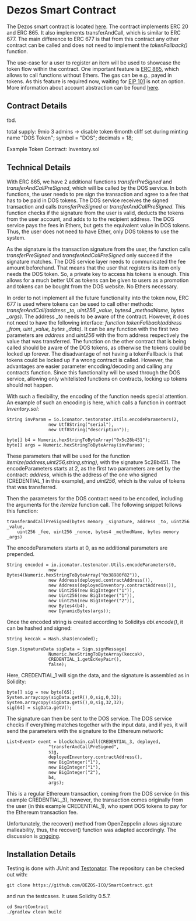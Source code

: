 # Dezos Smart Contract

The Dezos smart contract is located [here](https://github.com/DEZOS-ICO/SmartContract/blob/master/src/test/resources/DOS.sol).
The contract implements ERC 20 and ERC 865. It also implements transferAndCall, 
which is similar to ERC 677. The main difference to ERC 677 is that from this contract any other 
contract can be called and does not need to implement the *tokenFallback()* function.

The use-case for a user to register an item will be used to showcase the token flow within 
the contract. One important feature is [ERC 865](https://github.com/ethereum/EIPs/issues/865), 
which allows to call functions without Ethers. The gas can be e.g., payed in tokens. As this 
feature is required now, waiting for [EIP 101](https://github.com/ethereum/EIPs/issues/28) 
is not an option. More information about account abstraction can be found 
[here](https://blog.ethereum.org/2015/12/24/understanding-serenity-part-i-abstraction/).

## Contract Details
tbd.

total supply: 9mio
3 admins -> disable token
6month cliff set during minting
name "DOS Token";
symbol = "DOS";
decimals = 18;

Example Token Contract: Inventory.sol

## Technical Details

With ERC 865, we have 2 additional functions *transferPreSigned* and *transferAndCallPreSigned*, 
which will be called by the DOS service. In both functions, the user needs to pre sign the 
transaction and agree to a fee that has to be paid in DOS tokens. The DOS service receives 
the signed transaction and calls *transferPreSigned* or *transferAndCallPreSigned*. This 
function checks if the signature from the user is valid, deducts the tokens from the user 
account, and adds to to the recipient address. The DOS service pays the fees in Ethers, 
but gets the equivalent value in DOS tokens. Thus, the user does not need to have Ether, 
only DOS tokens to use the system.

As the signature is the transaction signature from the user, the function calls 
*transferPreSigned* and *transferAndCallPreSigned* only succeed if the signature matches. 
The DOS service layer needs to communicated the fee amount beforehand. That means that the 
user that registers its item only needs the DOS token. So, a private key to access his 
tokens is enough. This allows for a much better UX as tokens can be given to users as a 
promotion and tokens can be bought from the DOS website. No Ethers necessary.

In order to not implement all the future functionality into the token now, ERC 677 is 
used where tokens can be used to call other methods: 
*transferAndCall(address _to, uint256 _value, bytes4 _methodName, bytes _args)*. The address *_to* 
needs to be aware of the contract. However, it does not need to have the following interface: 
*function tokenFallback(address _from, uint _value, bytes _data)*. It can be any function with 
the first two parameters are *address* and *uint256* with the from address respectively the 
value that was transferred. The function on the other contract that is being called should 
be aware of the DOS tokens, as otherwise the tokens could be locked up forever. The 
disadvantage of not having a tokenFallback is that tokens could be locked up if a wrong 
contract is called. However, the advantages are easier parameter encoding/decoding and 
calling any contracts function. Since this functionality will be used through the DOS service, 
allowing only whitelisted functions on contracts, locking up tokens should not happen.

With such a flexibility, the encoding of the function needs special attention. An example 
of such an encoding is here, which calls a function in contract *Inventory.sol*:

```
String invParam = io.iconator.testonator.Utils.encodeParameters(2,
                new Utf8String("serial"),
                new Utf8String("description"));
                
byte[] b4 = Numeric.hexStringToByteArray("0x5c28b451");
byte[] args = Numeric.hexStringToByteArray(invParam);
```

These parameters that will be used for the function *itemize(address,uint256,string,string)*, with
the signature 5c28b451. The encodeParameters starts at 2, as the first two parameters are set by
the contract: *address*, which is the address of the one who signed (CREDENTIAL_1 in this example), 
and *uint256*, which is the value of tokens that was transferred.

Then the parameters for the DOS contract need to be encoded, including the arguments for the 
*itemize* function call. The following snippet follows this function: 

```
transferAndCallPreSigned(bytes memory _signature, address _to, uint256 _value, 
    uint256 _fee, uint256 _nonce, bytes4 _methodName, bytes memory _args)
```

The encodeParameters starts at 0, as no additional parameters are prepended.
```
String encoded = io.iconator.testonator.Utils.encodeParameters(0,
                new Bytes4(Numeric.hexStringToByteArray("0x38980f82")),
                new Address(deployed.contractAddress()),
                new Address(deployedInventory.contractAddress()),
                new Uint256(new BigInteger("1")),
                new Uint256(new BigInteger("1")),
                new Uint256(new BigInteger("2")),
                new Bytes4(b4),
                new DynamicBytes(args));

```
Once the encoded string is created according to Soliditys *abi.encode()*, it can be hashed and 
signed:
```
String keccak = Hash.sha3(encoded);

Sign.SignatureData sigData = Sign.signMessage(
                Numeric.hexStringToByteArray(keccak),
                CREDENTIAL_1.getEcKeyPair(),
                false);
```
Here, CREDENTIAL_1 will sign the data, and the signature is assembled as in Solidity:
```
byte[] sig = new byte[65];
System.arraycopy(sigData.getR(),0,sig,0,32);
System.arraycopy(sigData.getS(),0,sig,32,32);
sig[64] = sigData.getV();
```
The signature can then be sent to the DOS service. The DOS service checks if everything matches
together with the input data, and if yes, it will send the parameters with the signature to the
Ethereum network:
```
List<Event> event = blockchain.call(CREDENTIAL_3, deployed,
                "transferAndCallPreSigned",
                sig,
                deployedInventory.contractAddress(),
                new BigInteger("1"),
                new BigInteger("1"),
                new BigInteger("2"),
                b4,
                args);
```
This is a regular Ethereum transaction, coming from the DOS service (in this example CREDENTIAL_3),
however, the transaction comes originally from the user (in this example CREDENTIAL_1), who
spent DOS tokens to pay for the Ethereum transaction fee.

Unfortunately, the recover() method from OpenZeppelin allows signature malleability, thus, the
recover() function was adapted accordingly. The discussion is 
[ongoing](https://github.com/OpenZeppelin/openzeppelin-solidity/pull/1622).

## Installation Details

Testing is done with JUnit and [Testonator](https://github.com/ICOnator/Testonator). 
The repository can be checked out with: 

```
git clone https://github.com/DEZOS-ICO/SmartContract.git
```

and run the testcases. It uses Solidity 0.5.7.

```
cd SmartContract
./gradlew clean build
```

